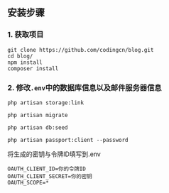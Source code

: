 ## 安装步骤
### 1. 获取项目
```
git clone https://github.com/codingcn/blog.git
cd blog/
npm install
composer install
```
### 2. 修改`.env`中的数据库信息以及邮件服务器信息
```shell
php artisan storage:link

php artisan migrate

php artisan db:seed

php artisan passport:client --password
```
将生成的密钥与令牌ID填写到.env
```
OAUTH_CLIENT_ID=你的令牌ID
OAUTH_CLIENT_SECRET=你的密钥
OAUTH_SCOPE=*
```

